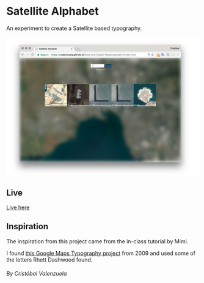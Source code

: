 # Satellite Alphabet

An experiment to create a Satellite based typography.

![Satellite Alphabet ](https://raw.githubusercontent.com/cvalenzuela/Data-and-Digital-Mapping/master/week1/assets/images/demo.jpg)

## Live

[Live here](https://cvalenzuela.github.io/Data-and-Digital-Mapping/week1/index.html)


## Inspiration

The inspiration from this project came from the in-class tutorial by Mimi.

I found [this Google Maps Typography project](http://rhettdashwood.com/Google-Maps-Typography) from 2009 and used some of the letters Rhett Dashwood found.

###### By Cristóbal Valenzuela
